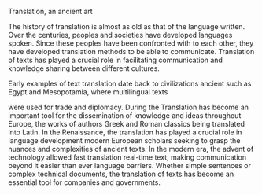 Translation, an ancient art

The history of translation is almost as old as that of the language
written. Over the centuries, peoples and societies have developed
languages spoken. Since these peoples have been confronted with
to each other, they have developed translation methods to
be able to communicate. Translation of texts has played a crucial role in
facilitating communication and knowledge sharing between
different cultures.

Early examples of text translation date back to civilizations
ancient such as Egypt and Mesopotamia, where multilingual texts


were used for trade and diplomacy. During the
Translation has become an important tool for the dissemination of
knowledge and ideas throughout Europe, the works of authors
Greek and Roman classics being translated into Latin. In the Renaissance, the
translation has played a crucial role in language development
modern European scholars seeking to grasp the nuances and
complexities of ancient texts.
In the modern era, the advent of technology allowed fast translation
real-time text, making communication beyond it easier than ever
language barriers.
Whether simple sentences or complex technical documents, the
translation of texts has become an essential tool for
companies and governments.
